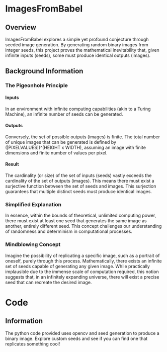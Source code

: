 # ImagesFromBabel

## Overview
ImagesFromBabel explores a simple yet profound conjecture through seeded image generation. By generating random binary images from integer seeds, this project proves the mathematical inevitability that, given infinite inputs (seeds), some must produce identical outputs (images).

## Background Information

### The Pigeonhole Principle

#### Inputs
In an environment with infinite computing capabilities (akin to a Turing Machine), an infinite number of seeds can be generated.

#### Outputs
Conversely, the set of possible outputs (images) is finite. The total number of unique images that can be generated is defined by (|PIXELVALUES|)^(HEIGHT x WIDTH), assuming an image with finite dimensions and finite number of values per pixel.

#### Result
The cardinality (or size) of the set of inputs (seeds) vastly exceeds the cardinality of the set of outputs (images). This means there must exist a surjective function between the set of seeds and images. This surjection guarantees that multiple distinct seeds must produce identical images.

### Simplified Explanation

In essence, within the bounds of theoretical, unlimited computing power, there must exist at least one seed that generates the same image as another, entirely different seed. This concept challenges our understanding of randomness and determinism in computational processes.

### Mindblowing Concept

Imagine the possibility of replicating a specific image, such as a portrait of oneself, purely through this process. Mathematically, there exists an infinite set of seeds capable of generating any given image. While practically implausible due to the immense scale of computation required, this notion suggests that, in an infinitely expanding universe, there will exist a precise seed that can recreate the desired image. 

# Code
## Information
The python code provided uses opencv and seed generation to produce a binary image. Explore custom seeds and see if you can find one that replicates something cool!

